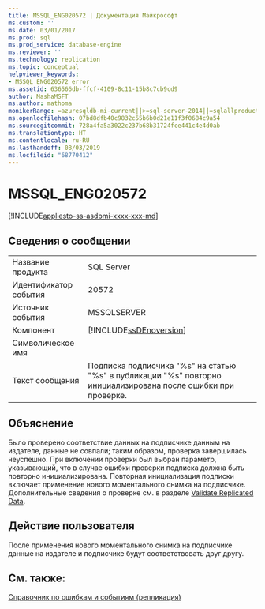 ```yaml
---
title: MSSQL_ENG020572 | Документация Майкрософт
ms.custom: ''
ms.date: 03/01/2017
ms.prod: sql
ms.prod_service: database-engine
ms.reviewer: ''
ms.technology: replication
ms.topic: conceptual
helpviewer_keywords:
- MSSQL_ENG020572 error
ms.assetid: 636566db-ffcf-4109-8c11-15b8c7cb9cd9
author: MashaMSFT
ms.author: mathoma
monikerRange: =azuresqldb-mi-current||>=sql-server-2014||=sqlallproducts-allversions
ms.openlocfilehash: 07bd8dfb40c9832c55b6b0d21e11f3f0684c9a54
ms.sourcegitcommit: 728a4fa5a3022c237b68b31724fce441c4e4d0ab
ms.translationtype: HT
ms.contentlocale: ru-RU
ms.lasthandoff: 08/03/2019
ms.locfileid: "68770412"
---
```

# <a name="mssqleng020572"></a>MSSQL_ENG020572
[!INCLUDE[appliesto-ss-asdbmi-xxxx-xxx-md](../../includes/appliesto-ss-asdbmi-xxxx-xxx-md.md)]
    
## <a name="message-details"></a>Сведения о сообщении  
  
|||  
|-|-|  
|Название продукта|SQL Server|  
|Идентификатор события|20572|  
|Источник события|MSSQLSERVER|  
|Компонент|[!INCLUDE[ssDEnoversion](../../includes/ssdenoversion-md.md)]|  
|Символическое имя||  
|Текст сообщения|Подписка подписчика "%s" на статью "%s" в публикации "%s" повторно инициализирована после ошибки при проверке.|  
  
## <a name="explanation"></a>Объяснение  
 Было проверено соответствие данных на подписчике данным на издателе, данные не совпали; таким образом, проверка завершилась неуспешно. При включении проверки был выбран параметр, указывающий, что в случае ошибки проверки подписка должна быть повторно инициализирована. Повторная инициализация подписки включает применение нового моментального снимка на подписчике. Дополнительные сведения о проверке см. в разделе [Validate Replicated Data](../../relational-databases/replication/validate-data-at-the-subscriber.md).  
  
## <a name="user-action"></a>Действие пользователя  
 После применения нового моментального снимка на подписчике данные на издателе и подписчике будут соответствовать друг другу.  
  
## <a name="see-also"></a>См. также:  
 [Справочник по ошибкам и событиям (репликация)](../../relational-databases/replication/errors-and-events-reference-replication.md)  
  
  
